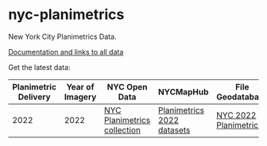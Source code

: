 # nyc-planimetrics
New York City Planimetrics Data.  

[Documentation and links to all data](https://github.com/CityOfNewYork/nyc-planimetrics/blob/main/Capture_Rules.md) 

Get the latest data:

| **Planimetric Delivery** | **Year of Imagery** | **NYC Open Data** | **NYCMapHub** | **File Geodatabase** |   
| --- | --- | --- | --- |  --- | 
| 2022 | 2022 | [NYC Planimetrics collection](https://data.cityofnewyork.us/browse?Data-Collection_Data-Collection=NYC+Planimetric+Database) | [Planimetrics 2022 datasets](https://nycmaps-nyc.hub.arcgis.com/search?collection=Dataset&tags=planimetric%25202022) | [NYC 2022 Planimetrics](https://nyc.maps.arcgis.com/home/item.html?id=4b01b78d9eda44819f6c757ec00d0669) | 
